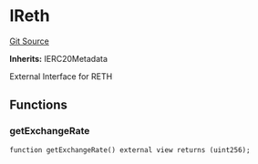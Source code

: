 # IReth
[Git Source](https://github.com/larrythecucumber321/protocol/blob/0e60393685a4ae7994ac986273cdfa4cf9c069ed/contracts/plugins/assets/rocket-eth/IReth.sol)

**Inherits:**
IERC20Metadata

External Interface for RETH


## Functions
### getExchangeRate


```solidity
function getExchangeRate() external view returns (uint256);
```

